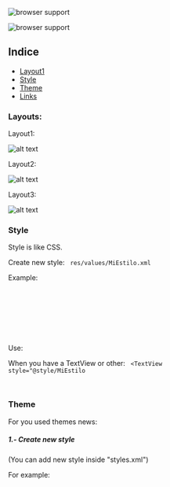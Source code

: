 
  ![browser support](http://appbalo.com/wp-content/uploads/2014/08/Android-Central---The-App-.png)

  ![browser support](http://www.android.com/new/images/logos-2x/android-wordmark-8EC047.png)



<h2>Indice</h2>
<ul>
	<li><a href="#indiceLayout"> Layout1</a></li>
	<li><a href="#style"> Style</a></li>
	<li><a href="#theme"> Theme</a></li>
	<li><a href="#reference">Links</a></li>
</ul>





<h3 id="indiceLayout">Layouts:</h3>



Layout1:


![alt text](https://courses.edx.org/c4x/UPValenciaX/AIP201x/asset/practica_layouts.png "Layout1")






Layout2:


![alt text](https://courses.edx.org/c4x/UPValenciaX/AIP201x/asset/practica_layouts1.png "Layout2")






Layout3:


![alt text](https://courses.edx.org/c4x/UPValenciaX/AIP201x/asset/practica_layouts2.png "Layout3")




<h3 id="style">Style</h3>

Style is like CSS.

Create new style:
<code> res/values/MiEstilo.xml</code>

Example:
<code>

<resources>

   <style name="MiEstilo"

     parent="@android:style/TextAppearance.Medium">

       <item name="android:layout_width">match_parent</item>

       <item name="android:layout_height">wrap_content</item>

       <item name="android:textColor">#00FF00</item>

       <item name="android:typeface">monospace</item>

   </style>

</resources>

</code>



Use:

When you have a TextView or other:
<code>
	<TextView
	style="@style/MiEstilo

</code>

<h3 id="theme">Theme</h3>

For you used themes news:

<h5>1.- Create new style</h5>
<p>	(You can add new style inside "styles.xml")</p>
<p>For example:</p>
<code>
	<style name="MyTheme" parent="Theme.AppCompat.Light.DarkActionBar">

	</style>
</code>
	
<h5>2.-  Modify file  "AndroidManifest.xml"</h5>
<p>
You can modify theme or style for Application or Activity
</p>
<code>
	android:theme="@style/MyTheme"
</code>





<h3 id="reference">Link:</h3>
http://developer.android.com/sdk/index.html


http://www.edx.org/course/jugando-con-android-aprende-programar-tu-uamx-android301x#.VO49hnV6_NM
